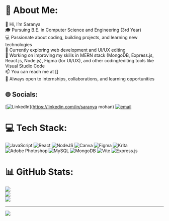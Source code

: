 # 💫 About Me:
👋 Hi, I’m Saranya<br>🎓 Pursuing B.E. in Computer Science and Engineering (3rd Year)<br>💻 Passionate about coding, building projects, and learning new technologies<br>🌱 Currently exploring web development and UI/UX editing<br>🔭 Working on improving my skills in MERN stack (MongoDB, Express.js, React.js, Node.js), Figma (for UI/UX), and other coding/editing tools like Visual Studio Code<br>📫 You can reach me at []<br>🚀 Always open to internships, collaborations, and learning opportunities


## 🌐 Socials:
[![LinkedIn](https://img.shields.io/badge/LinkedIn-%230077B5.svg?logo=linkedin&logoColor=white)](https://linkedin.com/in/saranya mohan) [![email](https://img.shields.io/badge/Email-D14836?logo=gmail&logoColor=white)](mailto:saranyamohan7359@gmail.com) 

# 💻 Tech Stack:
![JavaScript](https://img.shields.io/badge/javascript-%23323330.svg?style=for-the-badge&logo=javascript&logoColor=%23F7DF1E) ![React](https://img.shields.io/badge/react-%2320232a.svg?style=for-the-badge&logo=react&logoColor=%2361DAFB) ![NodeJS](https://img.shields.io/badge/node.js-6DA55F?style=for-the-badge&logo=node.js&logoColor=white) ![Canva](https://img.shields.io/badge/Canva-%2300C4CC.svg?style=for-the-badge&logo=Canva&logoColor=white) ![Figma](https://img.shields.io/badge/figma-%23F24E1E.svg?style=for-the-badge&logo=figma&logoColor=white) ![Krita](https://img.shields.io/badge/Krita-203759?style=for-the-badge&logo=krita&logoColor=EEF37B) ![Adobe Photoshop](https://img.shields.io/badge/adobe%20photoshop-%2331A8FF.svg?style=for-the-badge&logo=adobe%20photoshop&logoColor=white) ![MySQL](https://img.shields.io/badge/mysql-4479A1.svg?style=for-the-badge&logo=mysql&logoColor=white) ![MongoDB](https://img.shields.io/badge/MongoDB-%234ea94b.svg?style=for-the-badge&logo=mongodb&logoColor=white) ![Vite](https://img.shields.io/badge/vite-%23646CFF.svg?style=for-the-badge&logo=vite&logoColor=white) ![Express.js](https://img.shields.io/badge/express.js-%23404d59.svg?style=for-the-badge&logo=express&logoColor=%2361DAFB)
# 📊 GitHub Stats:
![](https://github-readme-stats.vercel.app/api?username=saro6361&theme=dark&hide_border=false&include_all_commits=false&count_private=false)<br/>
![](https://nirzak-streak-stats.vercel.app/?user=saro6361&theme=dark&hide_border=false)<br/>
![](https://github-readme-stats.vercel.app/api/top-langs/?username=saro6361&theme=dark&hide_border=false&include_all_commits=false&count_private=false&layout=compact)

---
[![](https://visitcount.itsvg.in/api?id=saro6361&icon=0&color=0)](https://visitcount.itsvg.in)



<!---
saro6361/saro6361 is a ✨ special ✨ repository because its `README.md` (this file) appears on your GitHub profile.
You can click the Preview link to take a look at your changes.
--->
